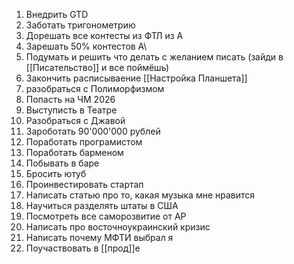 1. Внедрить GTD
2. Заботать тригонометрию
3. Дорешать все контесты из ФТЛ из А
4. Зарешать 50% контестов А\
5. Подумать и решить что делать с желанием писать (зайди в [[Писательство]] и все поймёшь)
6. Закончить расписываение [[Настройка Планшета]]
7. разобраться с Полиморфизмом
8. Попасть на ЧМ 2026
9. Выступисть в Театре
10. Разобраться с Джавой
11. Зароботать 90'000'000 рублей
12. Поработать програмистом
13. Поработать барменом
14. Побывать в баре
15. Бросить ютуб
16. Проинвестировать стартап
17.  Написать статью про то, какая музыка мне нравится
18. Научиться разделять штаты в США
19. Посмотреть все саморозвитие от АР
20. Написать про восточноукраинский кризис
21. Написать почему МФТИ выбрал я
22. Поучаствовать в [[прод]]е